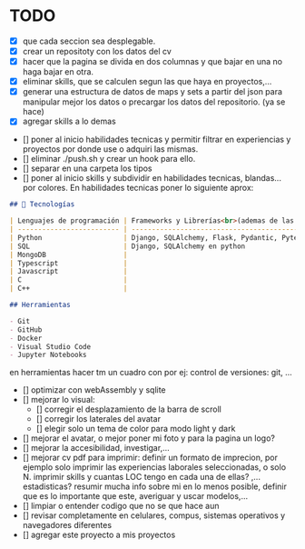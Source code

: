 # TODO

- [x] que cada seccion sea desplegable.
- [x] crear un repositoty con los datos del cv
- [x] hacer que la pagina se divida en dos columnas y que bajar en una no haga bajar en otra.
- [x] eliminar skills, que se calculen segun las que haya en proyectos,...
- [x] generar una estructura de datos de maps y sets a partir del json para manipular mejor los datos o precargar los datos del repositorio. (ya se hace)
- [x] agregar skills a lo demas
- [] poner al inicio habilidades tecnicas y permitir filtrar en experiencias y proyectos por donde use o adquiri las mismas.
- [] eliminar ./push.sh y crear un hook para ello.
- [] separar en una carpeta los tipos
- [] poner al inicio skills y subdividir en habilidades tecnicas, blandas... por colores. En habilidades tecnicas poner lo siguiente aprox:

```markdown
## 🚀 Tecnologías

| Lenguajes de programación | Frameworks y Librerías<br>(ademas de las estandar)   |
| ------------------------- | ---------------------------------------------------- |
| Python                    | Django, SQLAlchemy, Flask, Pydantic, Pytest, FastAPI |
| SQL                       | Django, SQLAlchemy en python                         |
| MongoDB                   |                                                      |
| Typescript                |                                                      |
| Javascript                |                                                      |
| C                         |                                                      |
| C++                       |                                                      |

## Herramientas

- Git
- GitHub
- Docker
- Visual Studio Code
- Jupyter Notebooks
```

en herramientas hacer tm un cuadro con por ej:
control de versiones: git, ...

- [] optimizar con webAssembly y sqlite
- [] mejorar lo visual:
  - [] corregir el desplazamiento de la barra de scroll
  - [] corregir los laterales del avatar
  - [] elegir solo un tema de color para modo light y dark
- [] mejorar el avatar, o mejor poner mi foto y para la pagina un logo?
- [] mejorar la accesibilidad, investigar,...
- [] mejorar cv pdf para imprimir: definir un formato de imprecion, por ejemplo solo imprimir las experiencias laborales seleccionadas, o solo N. imprimir skills y cuantas LOC tengo en cada una de ellas? ,... estadisticas? resumir mucha info sobre mi en lo menos posible, definir que es lo importante que este, averiguar y uscar modelos,...
- [] limpiar o entender codigo que no se que hace aun
- [] revisar completamente en celulares, compus, sistemas operativos y navegadores diferentes
- [] agregar este proyecto a mis proyectos
